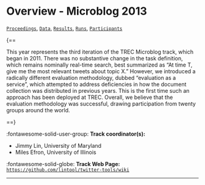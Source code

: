 # Overview - Microblog 2013

[`Proceedings`](./proceedings.md), [`Data`](./data.md), [`Results`](./results.md), [`Runs`](./runs.md), [`Participants`](./participants.md)

{==

This year represents the third iteration of the TREC Microblog track, which began in 2011. There was no substantive change in the task definition, which remains nominally real-time search, best summarized as “At time T, give me the most relevant tweets about topic X.” However, we introduced a radically different evaluation methodology, dubbed “evaluation as a service”, which attempted to address deficiencies in how the document collection was distributed in previous years. This is the first time such an approach has been deployed at TREC. Overall, we believe that the evaluation methodology was successful, drawing participation from twenty groups around the world.

==}

:fontawesome-solid-user-group: **Track coordinator(s):**

- Jimmy Lin, University of Maryland 
- Miles Efron, University of Illinois 

:fontawesome-solid-globe: **Track Web Page:** [`https://github.com/lintool/twitter-tools/wiki`](https://github.com/lintool/twitter-tools/wiki) 

---

